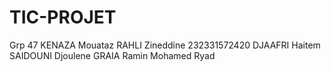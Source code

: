 # TIC-PROJET
Grp 47
KENAZA Mouataz
RAHLI	Zineddine 232331572420
DJAAFRI	Haitem
SAIDOUNI	Djoulene
GRAIA Ramin Mohamed Ryad
